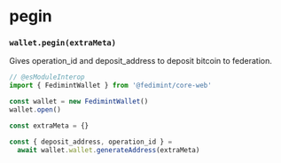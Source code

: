 # pegin

### `wallet.pegin(extraMeta)`

Gives operation_id and deposit_address to deposit bitcoin to federation.

```ts twoslash
// @esModuleInterop
import { FedimintWallet } from '@fedimint/core-web'

const wallet = new FedimintWallet()
wallet.open()

const extraMeta = {}

const { deposit_address, operation_id } =
  await wallet.wallet.generateAddress(extraMeta)
```
